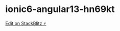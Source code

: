 # ionic6-angular13-hn69kt

[Edit on StackBlitz ⚡️](https://stackblitz.com/edit/ionic6-angular13-hn69kt)